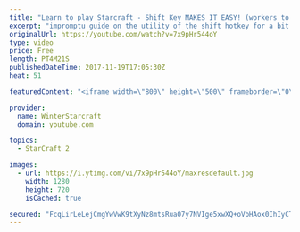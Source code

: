 ```yaml
---
title: "Learn to play Starcraft - Shift Key MAKES IT EASY! (workers to gas, waypoints, ctrl grps, moving)"
excerpt: "impromptu guide on the utility of the shift hotkey for a bit of everything"
originalUrl: https://youtube.com/watch?v=7x9pHr544oY
type: video
price: Free
length: PT4M21S
publishedDateTime: 2017-11-19T17:05:30Z
heat: 51

featuredContent: "<iframe width=\"800\" height=\"500\" frameborder=\"0\" src=\"https://www.youtube.com/embed/7x9pHr544oY\" allow=\"accelerometer; autoplay; encrypted-media; gyroscope; picture-in-picture\" allowfullscreen></iframe>"

provider:
  name: WinterStarcraft
  domain: youtube.com

topics:
  - StarCraft 2

images:
  - url: https://i.ytimg.com/vi/7x9pHr544oY/maxresdefault.jpg
    width: 1280
    height: 720
    isCached: true

secured: "FcqLirLeLejCmgYwVwK9tXyNz8mtsRua07y7NVIge5xwXQ+oVbHAox0IhIyCTITmCx495a8dxb9A6ohHDNQjrj1cUAeA6pbzxGJN92n3Vgzy0tU+RgLXvywcdhEcyf63SL3xIJB2APNSxZY8uhkQB+WnzuMbb3F9A3mCpRFedLQhMEzjQi9GHtWswSuhtp2H32aJRBCrC7H14bhgiWbZNIbMmoGVQSfb+67R2TGcwMshv2Ut/2QwaKjlZdYcrNtGT+6MJCXXnWdsePrzzxEwC6DrQ1nqJON9xLxid7u4UvqQisR+urVZXbHIc1KMWM5hbtnXubtQzq+N4ZwJ+eSNh0AuNuAysm5va6OOHdq0OPQDmjl2N/qyWGVuRgXRIP4dIhdPevcIsi9o9qxOA+So3CTqAwqljB5oQVNt6czRmXY=;QY2fUfINj5WnU+8E7LiP4w=="
---
```


